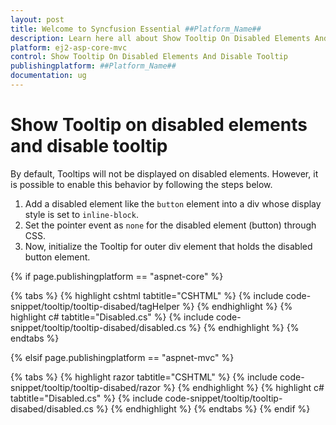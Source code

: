 ```yaml
---
layout: post
title: Welcome to Syncfusion Essential ##Platform_Name##
description: Learn here all about Show Tooltip On Disabled Elements And Disable Tooltip of Syncfusion Essential ##Platform_Name## widgets based on HTML5 and jQuery.
platform: ej2-asp-core-mvc
control: Show Tooltip On Disabled Elements And Disable Tooltip
publishingplatform: ##Platform_Name##
documentation: ug
---
```


# Show Tooltip on disabled elements and disable tooltip

By default, Tooltips will not be displayed on disabled elements. However, it is possible to enable this behavior by following the steps below.

1. Add a disabled element like the `button` element into a div whose display style is set to `inline-block`.
2. Set the pointer event as `none` for the disabled element (button) through CSS.
3. Now, initialize the Tooltip for outer div element that holds the disabled button element.

{% if page.publishingplatform == "aspnet-core" %}

{% tabs %}
{% highlight cshtml tabtitle="CSHTML" %}
{% include code-snippet/tooltip/tooltip-disabed/tagHelper %}
{% endhighlight %}
{% highlight c# tabtitle="Disabled.cs" %}
{% include code-snippet/tooltip/tooltip-disabed/disabled.cs %}
{% endhighlight %}
{% endtabs %}

{% elsif page.publishingplatform == "aspnet-mvc" %}

{% tabs %}
{% highlight razor tabtitle="CSHTML" %}
{% include code-snippet/tooltip/tooltip-disabed/razor %}
{% endhighlight %}
{% highlight c# tabtitle="Disabled.cs" %}
{% include code-snippet/tooltip/tooltip-disabed/disabled.cs %}
{% endhighlight %}
{% endtabs %}
{% endif %}


